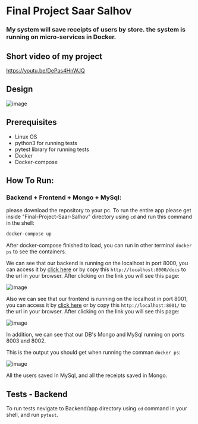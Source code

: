 # Final Project Saar Salhov

### My system will save receipts of users by store. the system is running on micro-services in Docker.
## Short video of my project
https://youtu.be/DePas4HnWJQ

## Design
![image](https://user-images.githubusercontent.com/86562519/176251856-72b6eadd-d73c-40df-b587-68595f2a00a6.png)
## Prerequisites

* Linux OS
* python3 for running tests
* pytest library for running tests
* Docker
* Docker-compose

## How To Run:
### Backend + Frontend + Mongo + MySql:
please download the repository to your pc.
To run the entire app please get inside "Final-Project-Saar-Salhov" directory using `cd` and run this command in the shell:

```bash
docker-compose up
```

After docker-compose finished to load, you can run in other terminal `docker ps` to see the containers.

We can see that our backend is running on the localhost in port 8000, you can access it by [click here](http://localhost:8000/docs) or by copy this `http://localhost:8000/docs` to the url in your browser. 
After clicking on the link you will see this page:

![image](https://user-images.githubusercontent.com/86562519/172903521-d22dde16-ab54-436e-b21b-96501bc93081.png)

Also we can see that our frontend is running on the localhost in port 8001, you can access it by [click here](http://localhost:8001/) or by copy this `http://localhost:8001/` to the url in your browser. 
After clicking on the link you will see this page:

![image](https://user-images.githubusercontent.com/86562519/172903581-ce01bf4b-7f5a-462e-947a-d75e30c662ab.png)

In addition, we can see that our DB's Mongo and MySql running on ports 8003 and 8002.

This is the output you should get when running the comman `docker ps`:

![image](https://user-images.githubusercontent.com/86562519/176252930-e112dc8e-d215-482d-972a-d558ba89cdea.png)

All the users saved In MySql, and all the receipts saved in Mongo.

## Tests - Backend
To run tests nevigate to Backend/app directory using `cd` command in your shell, and run `pytest`.

